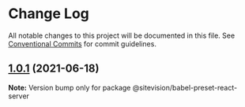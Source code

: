 # Change Log

All notable changes to this project will be documented in this file.
See [Conventional Commits](https://conventionalcommits.org) for commit guidelines.

## [1.0.1](https://github.com/sitevision/siteivision-apps/compare/@sitevision/babel-preset-react-server@1.0.0...@sitevision/babel-preset-react-server@1.0.1) (2021-06-18)

**Note:** Version bump only for package @sitevision/babel-preset-react-server
